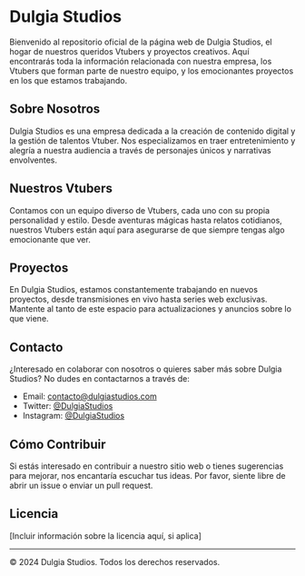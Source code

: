 # Dulgia Studios

Bienvenido al repositorio oficial de la página web de Dulgia Studios, el hogar de nuestros queridos Vtubers y proyectos creativos. Aquí encontrarás toda la información relacionada con nuestra empresa, los Vtubers que forman parte de nuestro equipo, y los emocionantes proyectos en los que estamos trabajando.

## Sobre Nosotros

Dulgia Studios es una empresa dedicada a la creación de contenido digital y la gestión de talentos Vtuber. Nos especializamos en traer entretenimiento y alegría a nuestra audiencia a través de personajes únicos y narrativas envolventes.

## Nuestros Vtubers

Contamos con un equipo diverso de Vtubers, cada uno con su propia personalidad y estilo. Desde aventuras mágicas hasta relatos cotidianos, nuestros Vtubers están aquí para asegurarse de que siempre tengas algo emocionante que ver.

## Proyectos

En Dulgia Studios, estamos constantemente trabajando en nuevos proyectos, desde transmisiones en vivo hasta series web exclusivas. Mantente al tanto de este espacio para actualizaciones y anuncios sobre lo que viene.

## Contacto

¿Interesado en colaborar con nosotros o quieres saber más sobre Dulgia Studios? No dudes en contactarnos a través de:

- Email: contacto@dulgiastudios.com
- Twitter: [@DulgiaStudios](https://twitter.com/DulgiaStudios)
- Instagram: [@DulgiaStudios](https://instagram.com/DulgiaStudios)

## Cómo Contribuir

Si estás interesado en contribuir a nuestro sitio web o tienes sugerencias para mejorar, nos encantaría escuchar tus ideas. Por favor, siente libre de abrir un issue o enviar un pull request.

## Licencia

[Incluir información sobre la licencia aquí, si aplica]

---

© 2024 Dulgia Studios. Todos los derechos reservados.
